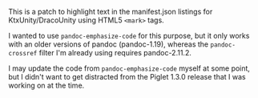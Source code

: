 This is a patch to highlight text in the manifest.json listings for
KtxUnity/DracoUnity using HTML5 `<mark>` tags.

I wanted to use `pandoc-emphasize-code` for this purpose, but it only
works with an older versions of pandoc (pandoc-1.19), whereas the
`pandoc-crossref` filter I'm already using requires pandoc-2.11.2.

I may update the code from `pandoc-emphasize-code` myself at some point,
but I didn't want to get distracted from the Piglet 1.3.0 release
that I was working on at the time.
